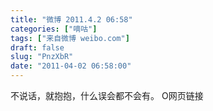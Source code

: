 ```yaml
---
title: "微博 2011.4.2 06:58"
categories: ["嘀咕"]
tags: ["来自微博 weibo.com"]
draft: false
slug: "PnzXbR"
date: "2011-04-02 06:58:00"
---
```


<p>不说话，就抱抱，什么误会都不会有。 O网页链接 ​​​​</p>
